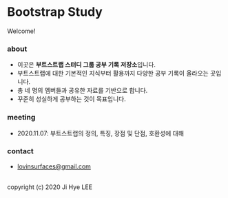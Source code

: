 # Bootstrap Study
Welcome!

### about
- 이곳은 **부트스트랩 스터디 그룹 공부 기록 저장소**입니다.
- 부트스트랩에 대한 기본적인 지식부터 활용까지 다양한 공부 기록이 올라오는 곳입니다.
- 총 네 명의 멤버들과 공유한 자료를 기반으로 합니다.
- 꾸준히 성실하게 공부하는 것이 목표입니다.

### meeting
- 2020.11.07: 부트스트랩의 정의, 특징, 장점 및 단점, 호환성에 대해 

### contact
- lovinsurfaces@gmail.com

<br>
copyright (c) 2020 Ji Hye LEE
